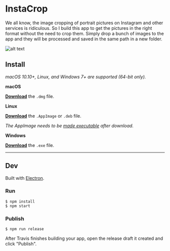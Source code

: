 # InstaCrop

We all know, the image cropping of portrait pictures on Instagram and other services is ridiculous. So I build this app to get the pictures in the right format without the need to crop them. Simply drop a bunch of images to the app and they will be processed and saved in the same path in a new folder.

![alt text](https://www.jerry-arnstadt.de/wp-content/uploads/2019/11/InstaCrop-Before-After.jpg "Before and After")


## Install

*macOS 10.10+, Linux, and Windows 7+ are supported (64-bit only).*

**macOS**

[**Download**](https://github.com/artifactdev/InstaCrop/releases/latest) the `.dmg` file.

**Linux**

[**Download**](https://github.com/artifactdev/InstaCrop/releases/latest) the `.AppImage` or `.deb` file.

*The AppImage needs to be [made executable](http://discourse.appimage.org/t/how-to-make-an-appimage-executable/80) after download.*

**Windows**

[**Download**](https://github.com/artifactdev/InstaCrop/releases/latest) the `.exe` file.



---


## Dev

Built with [Electron](https://electronjs.org).

### Run

```
$ npm install
$ npm start
```

### Publish

```
$ npm run release
```

After Travis finishes building your app, open the release draft it created and click "Publish".
